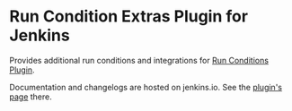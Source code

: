 Run Condition Extras Plugin for Jenkins
=====

Provides additional run conditions and integrations for [Run Conditions Plugin](https://plugins.jenkins.io/run-condition).

Documentation and changelogs are hosted on jenkins.io.
See the [plugin's page](https://plugins.jenkins.io/run-condition-extras) there.
